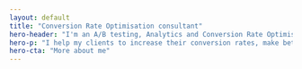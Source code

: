 ```yaml
---
layout: default
title: "Conversion Rate Optimisation consultant"
hero-header: "I'm an A/B testing, Analytics and Conversion Rate Optimisation consultant"
hero-p: "I help my clients to increase their conversion rates, make better decisions informed by data and delight their customers"
hero-cta: "More about me"
---
```

<!-- Calendly inline widget begin -->
<div class="calendly-inline-widget" data-url="https://calendly.com/oliver-palmer/30-min-initial-consultation" style="min-width:320px;height:630px;"></div>
<script type="text/javascript" src="https://assets.calendly.com/assets/external/widget.js" async></script>
<!-- Calendly inline widget end -->

